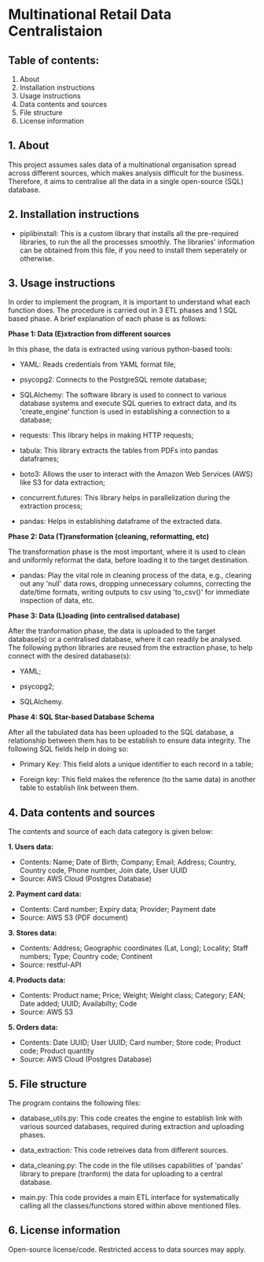 # Multinational Retail Data Centralistaion

## Table of contents:
1. About
2. Installation instructions
3. Usage instructions
4. Data contents and sources
5. File structure
6. License information

## 1. About

This project assumes sales data of a multinational organisation spread across different sources, which makes analysis difficult for the business. Therefore, it aims to centralise all the data in a single open-source (SQL) database.

## 2. Installation instructions

- piplibinstall: This is a custom library that installs all the pre-required libraries, to run the all the processes smoothly. The libraries' information can be obtained from this file, if you need to install them seperately or otherwise.

## 3. Usage instructions

In order to implement the program, it is important to understand what each function does. The procedure is carried out in 3 ETL phases and 1 SQL based phase. A brief explanation of each phase is as follows:

**Phase 1: Data (E)xtraction from different sources**

In this phase, the data is extracted using various python-based tools:

- YAML: Reads credentials from YAML format file;

- psycopg2: Connects to the PostgreSQL remote database;

- SQLAlchemy: The software library is used to connect to various database systems and execute SQL queries to extract data, and its 'create_engine' function is used in establishing a connection to a database;

- requests: This library helps in making HTTP requests;

- tabula: This library extracts the tables from PDFs into pandas dataframes;

- boto3: Allows the user to interact with the Amazon Web Services (AWS) like S3 for data extraction;

- concurrent.futures: This library helps in parallelization during the extraction process;

- pandas: Helps in establishing dataframe of the extracted data.

**Phase 2: Data (T)ransformation (cleaning, reformatting, etc)**

The transformation phase is the most important, where it is used to clean and uniformly reformat the data, before loading it to the target destination.

- pandas: Play the vital role in cleaning process of the data, e.g., clearing out any 'null' data rows, dropping unnecessary columns, correcting the date/time formats, writing outputs to csv using 'to_csv()' for immediate inspection of data, etc.

**Phase 3: Data (L)oading (into centralised database)**

After the tranformation phase, the data is uploaded to the target database(s) or a centralised database, where it can readily be analysed. The following python libraries are reused from the extraction phase, to help connect with the desired database(s):

- YAML;
 
- psycopg2;

- SQLAlchemy.

**Phase 4: SQL Star-based Database Schema**

After all the tabulated data has been uploaded to the SQL database, a relationship between them has to be establish to ensure data integrity. The following SQL fields help in doing so:

- Primary Key: This field alots a unique identifier to each record in a table;

- Foreign key: This field makes the reference (to the same data) in another table to establish link between them.

## 4. Data contents and sources

The contents and source of each data category is given below:

**1. Users data:**
* Contents: Name; Date of Birth; Company; Email; Address; Country, Country code, Phone number, Join date, User UUID
* Source: AWS Cloud (Postgres Database)
 
**2. Payment card data:**
* Contents: Card number; Expiry data; Provider; Payment date
* Source: AWS S3 (PDF document)

**3. Stores data:**
* Contents: Address; Geographic coordinates (Lat, Long); Locality; Staff numbers; Type; Country code; Continent
* Source: restful-API

**4. Products data:**
* Contents: Product name; Price; Weight; Weight class; Category; EAN; Date added; UUID; Availabilty; Code
* Source: AWS S3

**5. Orders data:**
* Contents: Date UUID; User UUID; Card number; Store code; Product code; Product quantity
* Source: AWS Cloud (Postgres Database)

## 5. File structure

The program contains the following files:

- database_utils.py: This code creates the engine to establish link with various sourced databases, required during extraction and uploading phases.

- data_extraction: This code retreives data from different sources.

- data_cleaning.py: The code in the file utilises capabilities of 'pandas' library to prepare (tranform) the data for uploading to a central database.

- main.py: This code provides a main ETL interface for systematically calling all the classes/functions stored within above mentioned files.

## 6. License information

Open-source license/code. Restricted access to data sources may apply.

